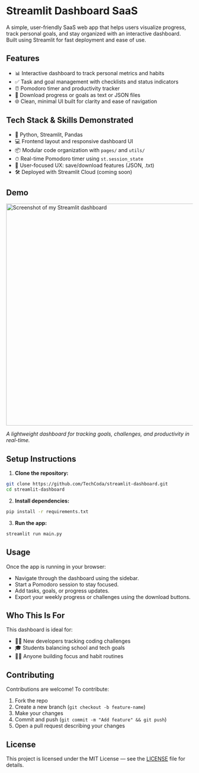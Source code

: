 # Streamlit Dashboard SaaS

A simple, user-friendly SaaS web app that helps users visualize progress, track personal goals, and stay organized with an interactive dashboard. Built using Streamlit for fast deployment and ease of use.

## Features

- 📊 Interactive dashboard to track personal metrics and habits
- ✅ Task and goal management with checklists and status indicators
- ⏰ Pomodoro timer and productivity tracker
- 📁 Download progress or goals as text or JSON files
- 🌐 Clean, minimal UI built for clarity and ease of navigation

## Tech Stack & Skills Demonstrated

- 🐍 Python, Streamlit, Pandas
- 💻 Frontend layout and responsive dashboard UI
- 📦 Modular code organization with `pages/` and `utils/`
- ⏱ Real-time Pomodoro timer using `st.session_state`
- 🧠 User-focused UX: save/download features (JSON, .txt)
- 🛠 Deployed with Streamlit Cloud (coming soon)


## Demo
<img src="https://github.com/user-attachments/assets/412086a3-7e33-4b6f-a57c-4695e51e402c" alt="Screenshot of my Streamlit dashboard" width="600"/>

*A lightweight dashboard for tracking goals, challenges, and productivity in real-time.*




## Setup Instructions

1. **Clone the repository:**

```bash
git clone https://github.com/TechCoda/streamlit-dashboard.git
cd streamlit-dashboard
```

2. **Install dependencies:**

```bash
pip install -r requirements.txt
```

3. **Run the app:**

```bash
streamlit run main.py
```

## Usage

Once the app is running in your browser:

- Navigate through the dashboard using the sidebar.
- Start a Pomodoro session to stay focused.
- Add tasks, goals, or progress updates.
- Export your weekly progress or challenges using the download buttons.

## Who This Is For

This dashboard is ideal for:
- 👩‍💻 New developers tracking coding challenges
- 🎓 Students balancing school and tech goals
- 🧘‍♀️ Anyone building focus and habit routines


## Contributing

Contributions are welcome! To contribute:

1. Fork the repo  
2. Create a new branch (`git checkout -b feature-name`)  
3. Make your changes  
4. Commit and push (`git commit -m "Add feature" && git push`)  
5. Open a pull request describing your changes

## License

This project is licensed under the MIT License — see the [LICENSE](LICENSE) file for details.
